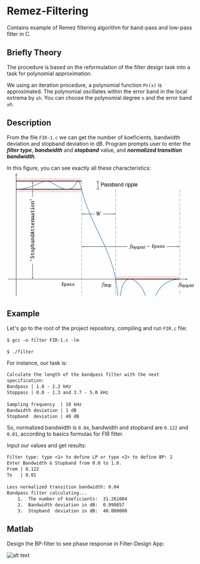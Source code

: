 # Remez-Filtering
Contains example of Remez filtering algorithm for band-pass and low-pass filter in C.

## Briefly Theory
The procedure is based on the reformulation of the filter design task into a task for polynomial approximation.

We using an iteration procedure, a polynomial function ```Pn(x)``` is approximated. The polynomial oscillates within the error band in the local extrema by ```±h```. You can choose the polynomial degree ```n``` and the error band ```±h```.


## Description
From the file ```FIR-1.c``` we can get the number of koeficients, bandwidth deviation and stopband  deviation in dB. 
Program prompts user to enter the ***filter type***, ***bandwidth*** and ***stopband*** value,  and ***normalized transition bandwidth***.

In this figure, you can see  exactly all these characteristics:
![alt text](https://github.com/kvant666ubl/Remez-Filtering/blob/main/img/2.png?raw=true)

## Example
Let's go to the root of the project repository, compiling and run ```FIR.c``` file:

```$ gcc -o filter FIR-1.c -lm```

```$ ./filter```

For instance, our task is:
```
Calculate the length of the bandpass filter with the next specification:
Bandpass | 1.8 - 2.2 kHz
Stoppass | 0.0 - 1.3 and 3.7 - 5.0 kHz

Sampling frequency  | 10 kHz
Bandwidth deviation | 1 dB
Stopband  deviation | 40 dB
```
So, normalized bandwidth is ```0.04```, bandwidth and stopband are ```0.122``` and ```0.01```, according to basics formulas for FIR filter.

Input our values and get results:
```
Filter type: type <1> to define LP or type <2> to define BP: 2
Enter Bandwidth & Stopband from 0.0 to 1.0.
From | 0.122
To   | 0.01

Less normalized transition bandwidth: 0.04
Bandpass filter calculating...
    1.  The number of koeficients: 	31.261084
    2.  Bandwidth deviation in dB: 	0.999857
    3.  Stopband  deviation in dB: 	40.000000

```

## Matlab
Design the BP-filter to see phase response in Filter-Design App:

![alt text](https://github.com/kvant666ubl/Remez-Filtering/blob/main/img/FD-Matlab.png?raw=true)
